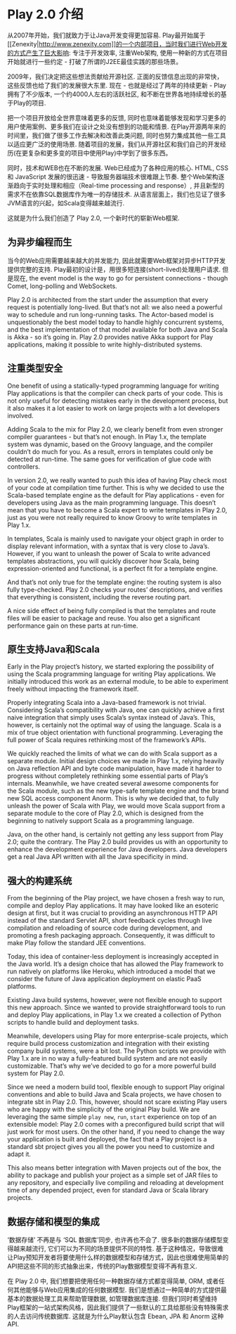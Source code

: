 # Play 2.0 介绍

从2007年开始，我们就致力于让Java开发变得更加容易. Play最开始属于[[Zenexity|http://www.zenexity.com]]的一个内部项目，当时我们进行Web开发的方式产生了巨大影响: 专注于开发效率, 注重Web架构, 使用一种新的方式在项目开始就进行一些约定 - 打破了所谓的J2EE最佳实践的那些场景。

2009年，我们决定把这些想法贡献给开源社区. 正面的反馈信息出现的非常快，这些反馈也给了我们的发展很大东里. 现在 - 也就是经过了两年的持续更新 - Play拥有了不少版本, 一个约4000人左右的活跃社区, 和不断在世界各地持续增长的基于Play的项目.

把一个项目开放给全世界意味着更多的反馈, 同时也意味着能够发现和学习更多的用户使用案例、更多我们在设计之处没有想到的功能和情景. 在Play开源两年来的时间里，我们做了很多工作去解决和改善此类问题, 同时也努力集成其他一些工具以适应更广泛的使用场景. 随着项目的发展，我们从开源社区和我们自己的开发经历(在更复杂和更多变的项目中使用Play)中学到了很多东西。

同时，技术和WEB也在不断的发展. Web已经成为了各种应用的核心. HTML, CSS 和 JavaScript 发展的很迅速 - 导致服务器端技术很难跟上节奏. 整个Web架构逐渐趋向于实时处理和相应（Real-time processing and response）, 并且新型的需求不在依靠SQL数据库作为唯一的存储技术. 从语言层面上，我们也见证了很多JVM语言的兴起，如Scala变得越来越流行.

这就是为什么我们创造了 Play 2.0, 一个新时代的崭新Web框架.

## 为异步编程而生

当今的Web应用需要越来越大的并发能力, 因此就需要Web框架对异步HTTP开发提供完整的支持. Play最初的设计是，用很多短连接(short-lived)处理用户请求. 但是现在, the event model is the way to go for persistent connections - though Comet, long-polling and WebSockets.

Play 2.0 is architected from the start under the assumption that every request is potentially long-lived. But that’s not all: we also need a powerful way to schedule and run long-running tasks. The Actor-based model is unquestionably the best model today to handle highly concurrent systems, and the best implementation of that model available for both Java and Scala is Akka - so it’s going in. Play 2.0 provides native Akka support for Play applications, making it possible to write highly-distributed systems.

## 注重类型安全

One benefit of using a statically-typed programming language for writing Play applications is that the compiler can check parts of your code. This is not only useful for detecting mistakes early in the development process, but it also makes it a lot easier to work on large projects with a lot developers involved.

Adding Scala to the mix for Play 2.0, we clearly benefit from even stronger compiler guarantees - but that’s not enough. In Play 1.x, the template system was dynamic, based on the Groovy language, and the compiler couldn’t do much for you. As a result, errors in templates could only be detected at run-time. The same goes for verification of glue code with controllers.

In version 2.0, we really wanted to push this idea of having Play check most of your code at compilation time further. This is why we decided to use the Scala-based template engine as the default for Play applications - even for developers using Java as the main programming language. This doesn’t mean that you have to become a Scala expert to write templates in Play 2.0, just as you were not really required to know Groovy to write templates in Play 1.x.

In templates, Scala is mainly used to navigate your object graph in order to display relevant information, with a syntax that is very close to Java’s. However, if you want to unleash the power of Scala to write advanced templates abstractions, you will quickly discover how Scala, being expression-oriented and functional, is a perfect fit for a template engine.

And that’s not only true for the template engine: the routing system is also fully type-checked. Play 2.0 checks your routes’ descriptions, and verifies that everything is consistent, including the reverse routing part.

A nice side effect of being fully compiled is that the templates and route files will be easier to package and reuse. You also get a significant performance gain on these parts at run-time.

## 原生支持Java和Scala

Early in the Play project’s history, we started exploring the possibility of using the Scala programming language for writing Play applications. We initially introduced this work as an external module, to be able to experiment freely without impacting the framework itself.

Properly integrating Scala into a Java-based framework is not trivial. Considering Scala’s compatibility with Java, one can quickly achieve a first naive integration that simply uses Scala’s syntax instead of Java’s. This, however, is certainly not the optimal way of using the language. Scala is a mix of true object orientation with functional programming. Leveraging the full power of Scala requires rethinking most of the framework’s APIs.

We quickly reached the limits of what we can do with Scala support as a separate module. Initial design choices we made in Play 1.x, relying heavily on Java reflection API and byte code manipulation, have made it harder to progress without completely rethinking some essential parts of Play’s internals. Meanwhile, we have created several awesome components for the Scala module, such as the new type-safe template engine and the brand new SQL access component Anorm. This is why we decided that, to fully unleash the power of Scala with Play, we would move Scala support from a separate module to the core of Play 2.0, which is designed from the beginning to natively support Scala as a programming language.

Java, on the other hand, is certainly not getting any less support from Play 2.0; quite the contrary. The Play 2.0 build provides us with an opportunity to enhance the development experience for Java developers. Java developers get a real Java API written with all the Java specificity in mind.

## 强大的构建系统

From the beginning of the Play project, we have chosen a fresh way to run, compile and deploy Play applications. It may have looked like an esoteric design at first, but it was crucial to providing an asynchronous HTTP API instead of the standard Servlet API, short feedback cycles through live compilation and reloading of source code during development, and promoting a fresh packaging approach. Consequently, it was difficult to make Play follow the standard JEE conventions.

Today, this idea of container-less deployment is increasingly accepted in the Java world. It’s a design choice that has allowed the Play framework to run natively on platforms like Heroku, which introduced a model that we consider the future of Java application deployment on elastic PaaS platforms.

Existing Java build systems, however, were not flexible enough to support this new approach. Since we wanted to provide straightforward tools to run and deploy Play applications, in Play 1.x we created a collection of Python scripts to handle build and deployment tasks.

Meanwhile, developers using Play for more enterprise-scale projects, which require build process customization and integration with their existing company build systems, were a bit lost. The Python scripts we provide with Play 1.x are in no way a fully-featured build system and are not easily customizable. That’s why we’ve decided to go for a more powerful build system for Play 2.0.

Since we need a modern build tool, flexible enough to support Play original conventions and able to build Java and Scala projects, we have chosen to integrate sbt in Play 2.0. This, however, should not scare existing Play users who are happy with the simplicity of the original Play build. We are leveraging the same simple `play new`, `run`, `start` experience on top of an extensible model: Play 2.0 comes with a preconfigured build script that will just work for most users. On the other hand, if you need to change the way your application is built and deployed, the fact that a Play project is a standard sbt project gives you all the power you need to customize and adapt it.

This also means better integration with Maven projects out of the box, the ability to package and publish your project as a simple set of JAR files to any repository, and especially live compiling and reloading at development time of any depended project, even for standard Java or Scala library projects.

## 数据存储和模型的集成

‘数据存储’ 不再是与 ‘SQL 数据库’同步, 也许再也不会了. 很多新的数据存储模型变得越来越流行, 它们可以为不同的场景提供不同的特性. 基于这种情况，导致很难让Play预知开发者将要使用什么样的数据模型和存储方式，因此也很难使用简单的API把这些不同的形式抽象出来，传统的Play数据模型变得不再有意义.

在 Play 2.0 中, 我们想要把使用任何一种数据存储方式都变得简单, ORM, 或者任何其他能够与Web应用集成的任何数据模型. 我们是想通过一种简单的方式提供最基本的数据处理工具来帮助管理数据, 如管理数据库连接. 但我们同时希望维持Play框架的一站式架构风格，因此我们提供了一些默认的工具给那些没有特殊需求的人去访问传统数据库. 这就是为什么Play默认包含 Ebean, JPA 和 Anorm 这种API.